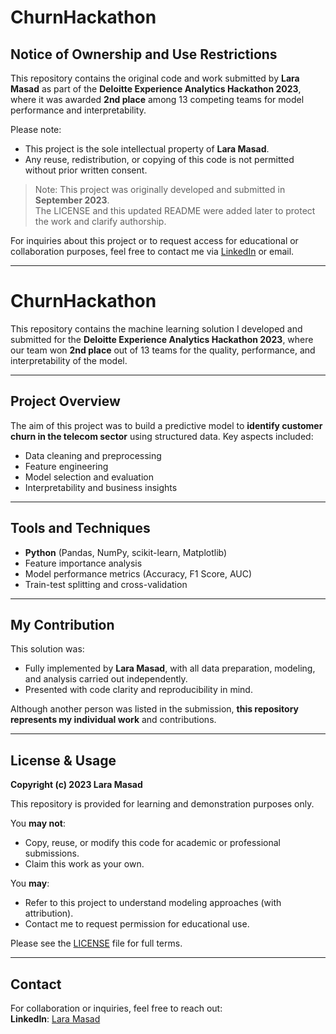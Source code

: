 # ChurnHackathon

## Notice of Ownership and Use Restrictions

This repository contains the original code and work submitted by **Lara Masad** as part of the **Deloitte Experience Analytics Hackathon 2023**, where it was awarded **2nd place** among 13 competing teams for model performance and interpretability.

Please note:
- This project is the sole intellectual property of **Lara Masad**.
- Any reuse, redistribution, or copying of this code is not permitted without prior written consent.

> Note: This project was originally developed and submitted in **September 2023**.  
> The LICENSE and this updated README were added later to protect the work and clarify authorship.

For inquiries about this project or to request access for educational or collaboration purposes, feel free to contact me via [LinkedIn](https://www.linkedin.com/in/laramasad/) or email.

---

# ChurnHackathon

This repository contains the machine learning solution I developed and submitted for the **Deloitte Experience Analytics Hackathon 2023**, where our team won **2nd place** out of 13 teams for the quality, performance, and interpretability of the model.

---

## Project Overview

The aim of this project was to build a predictive model to **identify customer churn in the telecom sector** using structured data. Key aspects included:

- Data cleaning and preprocessing
- Feature engineering
- Model selection and evaluation
- Interpretability and business insights

---

## Tools and Techniques

- **Python** (Pandas, NumPy, scikit-learn, Matplotlib)
- Feature importance analysis
- Model performance metrics (Accuracy, F1 Score, AUC)
- Train-test splitting and cross-validation

---

## My Contribution

This solution was:
- Fully implemented by **Lara Masad**, with all data preparation, modeling, and analysis carried out independently.
- Presented with code clarity and reproducibility in mind.

Although another person was listed in the submission, **this repository represents my individual work** and contributions.

---

## License & Usage

**Copyright (c) 2023 Lara Masad**

This repository is provided for learning and demonstration purposes only.

You **may not**:
- Copy, reuse, or modify this code for academic or professional submissions.
- Claim this work as your own.

You **may**:
- Refer to this project to understand modeling approaches (with attribution).
- Contact me to request permission for educational use.

Please see the [LICENSE](LICENSE) file for full terms.

---

## Contact

For collaboration or inquiries, feel free to reach out:  
**LinkedIn**: [Lara Masad](https://www.linkedin.com/in/laramasad/)
